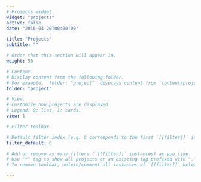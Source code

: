 ```yaml
---
# Projects widget.
widget: "projects"
active: false
date: "2016-04-20T00:00:00"

title: "Projects"
subtitle: ""

# Order that this section will appear in.
weight: 50

# Content.
# Display content from the following folder.
# For example, `folder: "project"` displays content from `content/project/`.
folder: "project"

# View.
# Customize how projects are displayed.
# Legend: 0: list, 1: cards.
view: 1

# Filter toolbar.

# Default filter index (e.g. 0 corresponds to the first `[[filter]]` instance below).
filter_default: 0

# Add or remove as many filters (`[[filter]]` instances) as you like.
# Use "*" tag to show all projects or an existing tag prefixed with "." to filter by specific tag.
# To remove toolbar, delete/comment all instances of `[[filter]]` below.

---
```

